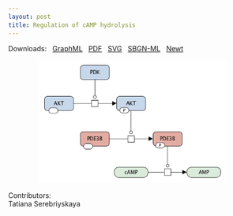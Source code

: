 ```yaml
---
layout: post
title: Regulation of cAMP hydrolysis
---
```


Downloads: &nbsp; 
[GraphML](../downloads/F012-cAMP.graphml) &nbsp;
[PDF](../downloads/F012-cAMP.pdf) &nbsp; 
[SVG](../downloads/F012-cAMP.svg) &nbsp;
[SBGN-ML](../downloads/F012-cAMP.sbgn) &nbsp;
[Newt](http://web.newteditor.org/?URL=http://metabolismregulation.org/downloads/F012-cAMP.sbgn) &nbsp;
<p align="middle"><a href="/cAMP/"><img id="image" src="/downloads/F012-cAMP.png" width="380"/></a></p>

Contributors:  
Tatiana Serebriyskaya
